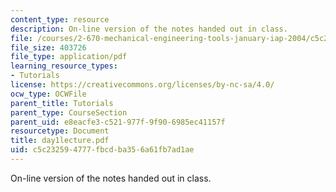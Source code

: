 ```yaml
---
content_type: resource
description: On-line version of the notes handed out in class.
file: /courses/2-670-mechanical-engineering-tools-january-iap-2004/c5c232594777fbcdba356a61fb7ad1ae_day1lecture.pdf
file_size: 403726
file_type: application/pdf
learning_resource_types:
- Tutorials
license: https://creativecommons.org/licenses/by-nc-sa/4.0/
ocw_type: OCWFile
parent_title: Tutorials
parent_type: CourseSection
parent_uid: e8eacfe3-c521-977f-9f90-6985ec41157f
resourcetype: Document
title: day1lecture.pdf
uid: c5c23259-4777-fbcd-ba35-6a61fb7ad1ae
---
```

On-line version of the notes handed out in class.